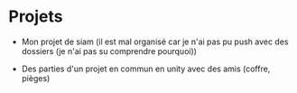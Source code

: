 # Projets
- Mon projet de siam (il est mal organisé car je n'ai pas pu push avec des dossiers (je n'ai pas su comprendre pourquoi))

- Des parties d'un projet en commun en unity avec des amis (coffre, pièges)
